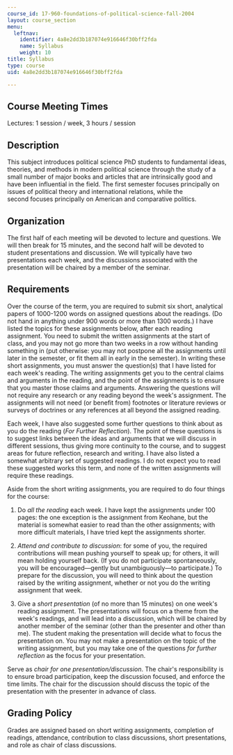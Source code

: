 ```yaml
---
course_id: 17-960-foundations-of-political-science-fall-2004
layout: course_section
menu:
  leftnav:
    identifier: 4a8e2dd3b187074e916646f30bff2fda
    name: Syllabus
    weight: 10
title: Syllabus
type: course
uid: 4a8e2dd3b187074e916646f30bff2fda

---
```


Course Meeting Times
--------------------

Lectures: 1 session / week, 3 hours / session

Description
-----------

This subject introduces political science PhD students to fundamental ideas, theories, and methods in modern political science through the study of a small number of major books and articles that are intrinsically good and have been influential in the field. The first semester focuses principally on issues of political theory and international relations, while the second focuses principally on American and comparative politics.

Organization
------------

The first half of each meeting will be devoted to lecture and questions. We will then break for 15 minutes, and the second half will be devoted to student presentations and discussion. We will typically have two presentations each week, and the discussions associated with the presentation will be chaired by a member of the seminar.

Requirements
------------

Over the course of the term, you are required to submit six short, analytical papers of 1000-1200 words on assigned questions about the readings. (Do not hand in anything under 900 words or more than 1300 words.) I have listed the topics for these assignments below, after each reading assignment. You need to submit the written assignments at the start of class, and you may not go more than two weeks in a row without handing something in (put otherwise: you may not postpone all the assignments until later in the semester, or fit them all in early in the semester). In writing these short assignments, you must answer the question(s) that I have listed for each week's reading. The writing assignments get you to the central claims and arguments in the reading, and the point of the assignments is to ensure that you master those claims and arguments. Answering the questions will not require any research or any reading beyond the week's assignment. The assignments will not need (or benefit from) footnotes or literature reviews or surveys of doctrines or any references at all beyond the assigned reading.

Each week, I have also suggested some further questions to think about as you do the reading (_For Further Reflection_). The point of these questions is to suggest links between the ideas and arguments that we will discuss in different sessions, thus giving more continuity to the course, and to suggest areas for future reflection, research and writing. I have also listed a somewhat arbitrary set of suggested readings. I do not expect you to read these suggested works this term, and none of the written assignments will require these readings.

Aside from the short writing assignments, you are required to do four things for the course:

1.  Do _all the reading_ each week. I have kept the assignments under 100 pages: the one exception is the assignment from Keohane, but the material is somewhat easier to read than the other assignments; with more difficult materials, I have tried kept the assignments shorter.  
      
    
2.  _Attend and contribute to discussion_: for some of you, the required contributions will mean pushing yourself to speak up; for others, it will mean holding yourself back. (If you do not participate spontaneously, you will be encouraged—gently but unambiguously—to participate.) To prepare for the discussion, you will need to think about the question raised by the writing assignment, whether or not you do the writing assignment that week.  
      
    
3.  Give a _short presentation_ (of no more than 15 minutes) on one week's reading assignment. The presentations will focus on a theme from the week's readings, and will lead into a discussion, which will be chaired by another member of the seminar (other than the presenter and other than me). The student making the presentation will decide what to focus the presentation on. You may not make a presentation on the topic of the writing assignment, but you may take one of the questions _for further reflection_ as the focus for your presentation.

Serve as _chair for one presentation/discussion_. The chair's responsibility is to ensure broad participation, keep the discussion focused, and enforce the time limits. The chair for the discussion should discuss the topic of the presentation with the presenter in advance of class.

Grading Policy
--------------

Grades are assigned based on short writing assignments, completion of readings, attendance, contribution to class discussions, short presentations, and role as chair of class discussions.